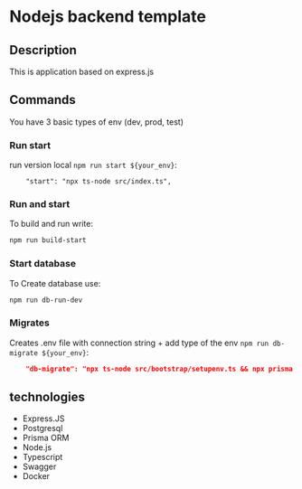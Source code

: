 # Nodejs backend template

## Description
This is application based on express.js

## Commands

You have 3 basic types of env (dev, prod, test)

### Run start

run version local ```npm run start ${your_env}```:

```
    "start": "npx ts-node src/index.ts",
```

### Run and start

To build and run write:

```bash
npm run build-start
```

### Start database

To Create database use:

```bash
npm run db-run-dev
```

### Migrates

Creates .env file with connection string + add type of the env ```npm run db-migrate ${your_env}```:

```json
    "db-migrate": "npx ts-node src/bootstrap/setupenv.ts && npx prisma migrate dev --name init"
```

## technologies

- Express.JS
- Postgresql
- Prisma ORM
- Node.js
- Typescript
- Swagger
- Docker
